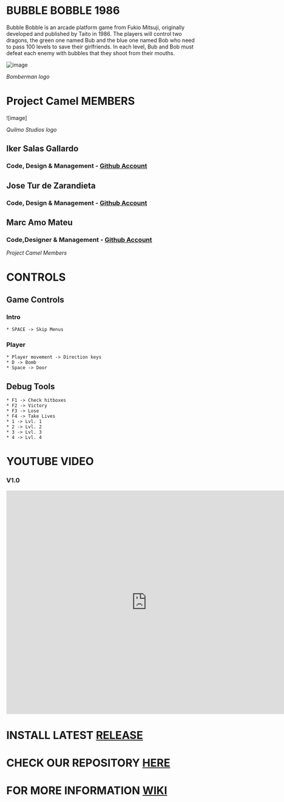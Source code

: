 <h1>BUBBLE BOBBLE 1986</h1>

Bubble Bobble is an arcade platform game from Fukio Mitsuji, originally developed and published by Taito in 1986. The players will control two dragons, the green one named Bub and the blue one named Bob who need to pass 100 levels to save their girlfriends. In each level, Bub and Bob must defeat each enemy with bubbles that they shoot from their mouths.

![image](https://github.com/JoseTurdeZarandieta/Project1_BomberMan/assets/Bomberman_NES_US_Box.webp)

_Bomberman logo_

<h1>Project Camel MEMBERS</h1>

![image]

_Quilmo Studios logo_

<h2>Iker Salas Gallardo</h2> <h3>Code, Design & Management - <a href = "https://github.com/Biker13">Github Account</a></h3>
<h2>Jose Tur de Zarandieta</h2> <h3>Code, Design & Management - <a href = "https://github.com/JoseTurdeZarandieta">Github Account</a></h3>
<h2>Marc Amo Mateu</h2> <h3>Code,Designer & Management - <a href = "https://github.com/mxarc">Github Account</a></h3>

_Project Camel Members_

<h1>CONTROLS</h1>

## Game Controls
### Intro    
    * SPACE -> Skip Menus
### Player
    * Player movement -> Direction keys
    * D -> Bomb
    * Space -> Door
## Debug Tools
    * F1 -> Check hitboxes
    * F2 -> Victory
    * F3 -> Lose
    * F4 -> Take Lives
    * 1 -> Lvl. 1
    * 2 -> Lvl. 2
    * 3 -> Lvl. 3
    * 4 -> Lvl. 4

<h1>YOUTUBE VIDEO</h1>

<h3>V1.0</h3>
<iframe width="740" height="590" src="https://www.youtube.com/embed/eYDO6ClsfkE" frameborder="0" allowfullscreen=""></iframe>

<h1>INSTALL LATEST <a href = "https://github.com/JoseTurdeZarandieta/Project1_BomberMan/releases/tag/v.1.0">RELEASE</a></h1>

<h1>CHECK OUR REPOSITORY <a href = "https://github.com/JoseTurdeZarandieta/Project1_BomberMan">HERE</a></h1>

<h1>FOR MORE INFORMATION <a href = "https://github.com/JoseTurdeZarandieta/Project1_BomberMan/wiki">WIKI</a></h1>
